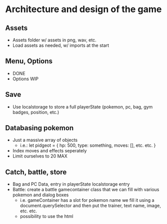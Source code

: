 # Architecture and design of the game

## Assets
- Assets folder w/ assets in png, wav, etc.
- Load assets as needed, w/ imports at the start

## Menu, Options
- DONE
- Options WIP

## Save
- Use localstorage to store a full playerState (pokemon, pc, bag, gym badges, position, etc.)

## Databasing pokemon
- Just a massive array of objects
    - i.e.: let pidgeot = {
        hp: 500,
        type: something,
        moves: [],
        etc. etc.
    }
- Index moves and effects seperately
- Limit ourselves to 20 MAX

## Catch, battle, store
- Bag and PC Data, entry in playerState localstorage entry
- Battle: create a battle gamecontainer class that we  can fill with various pokemon and dialog boxes 
    - i.e. 
    gameContainer has a slot for pokemon name
    we fill it using a document.querySelector and then put the trainer, text name, image, etc. etc.
    - possibility to use the html <template> to help with the whole thing because it allows to repeat blocks of html that are not displayed
- Catch, instantiate during the battle if health is under x, play animation of pokeball and random chance of catching and storing 

## Music and SFX
- Play when necessary
- Load them into the relevant methods

## Canvases, player movement, etc.
- Each town has an html page, and each section of town + each floor of the gym will be a different canvas background
- Each area will also have an object containing all the obstacles, collisions, etc. of the area
- They will be overlayed depending on the value of locationInGame.area and .areaSectionID

- walls could be a class 

## Character dialogue
- The goal is to be able to press X on a character to interact with them
- On contact, an eventListener should be added 
- When contact no longer exists, the eventListener should be destroyed
- On keypress, a single dialogue instance should be displayed
